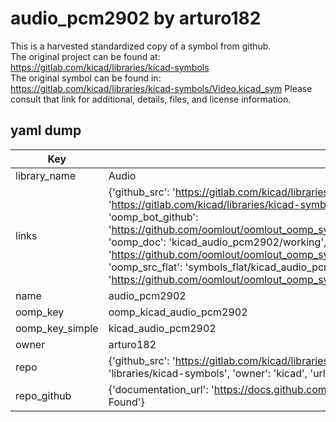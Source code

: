 # audio_pcm2902 by arturo182  
This is a harvested standardized copy of a symbol from github.  
The original project can be found at:  
https://gitlab.com/kicad/libraries/kicad-symbols  
The original symbol can be found in:
https://gitlab.com/kicad/libraries/kicad-symbols/Video.kicad_sym
Please consult that link for additional, details, files, and license information.  
## yaml dump  
| Key | Value |  
| --- | --- |  
| library_name | Audio |  
| links | {'github_src': 'https://gitlab.com/kicad/libraries/kicad-symbols/Video.kicad_sym', 'github_src_repo': 'https://gitlab.com/kicad/libraries/kicad-symbols', 'oomp_bot': 'kicad_audio_pcm2902/working', 'oomp_bot_github': 'https://github.com/oomlout/oomlout_oomp_symbol_bot/tree/main/kicad_audio_pcm2902/working', 'oomp_doc': 'kicad_audio_pcm2902/working', 'oomp_doc_github': 'https://github.com/oomlout/oomlout_oomp_symbol_doc/tree/main/kicad_audio_pcm2902/working', 'oomp_src_flat': 'symbols_flat/kicad_audio_pcm2902/working', 'oomp_src_flat_github': 'https://github.com/oomlout/oomlout_oomp_symbol_src/tree/main/kicad_audio_pcm2902/working'} |  
| name | audio_pcm2902 |  
| oomp_key | oomp_kicad_audio_pcm2902 |  
| oomp_key_simple | kicad_audio_pcm2902 |  
| owner | arturo182 |  
| repo | {'github_src': 'https://gitlab.com/kicad/libraries/kicad-symbols/Video.kicad_sym', 'name': 'libraries/kicad-symbols', 'owner': 'kicad', 'url': 'https://gitlab.com/kicad/libraries/kicad-symbols'} |  
| repo_github | {'documentation_url': 'https://docs.github.com/rest/repos/repos#get-a-repository', 'message': 'Not Found'} |  

